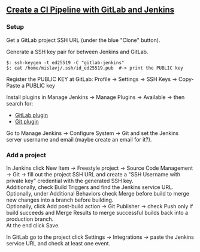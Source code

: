 ## [Create a CI Pipeline with GitLab and Jenkins](https://docs.bitnami.com/aws/how-to/create-ci-pipeline/)

### Setup

Get a GitLab project SSH URL (under the blue "Clone" button).  

Generate a SSH key pair for between Jenkins and GitLab.  
```
$: ssh-keygen -t ed25519 -C "gitlab-jenkins"
$: cat /home/mislavj/.ssh/id_ed25519.pub  #-> print the PUBLIC key
```
Register the PUBLIC KEY at GitLab: Profile -> Settings -> SSH Keys -> Copy-Paste a PUBLIC key  

Install plugins in Manage Jenkins -> Manage Plugins -> Available -> then search for:
* [GitLab plugin](https://plugins.jenkins.io/gitlab-plugin)
* [Git plugin](https://plugins.jenkins.io/git)

Go to Manage Jenkins -> Configure System -> Git and set the Jenkins server username and email (maybe create an email for it?).  

### Add a project

In Jenkins click New Item -> Freestyle project -> Source Code Management ->  Git -> fill out the project SSH URL and create a "SSH Username with private key" credential with the generated SSH key.  
Additionally, check Build Triggers and find the Jenkins service URL.  
Optionally, under Additional Behaviors check Merge before build to merge new changes into a branch before building.  
Optionally, click Add post-build action -> Git Publisher -> check Push only if build succeeds and Merge Results to merge successful builds back into a production branch.  
At the end click Save.  

In GitLab go to the project click Settings -> Integrations -> paste the Jenkins service URL and check at least one event.  
